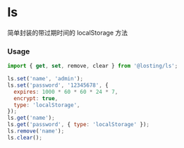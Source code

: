 <!--
 * @Author: losting
 * @Date: 2022-04-01 17:48:54
 * @LastEditTime: 2022-08-02 12:39:48
 * @LastEditors: thelostword
 * @Description: 
 * @FilePath: \ls\README.md
-->
# ls
简单封装的带过期时间的 localStorage 方法

### Usage
``` JavaScript
import { get, set, remove, clear } from '@losting/ls';

ls.set('name', 'admin');
ls.set('password', '12345678', {
  expires: 1000 * 60 * 60 * 24 * 7,
  encrypt: true,
  type: 'localStorage',
});
ls.get('name');
ls.get('password', { type: 'localStorage' });
ls.remove('name');
ls.clear();
```
